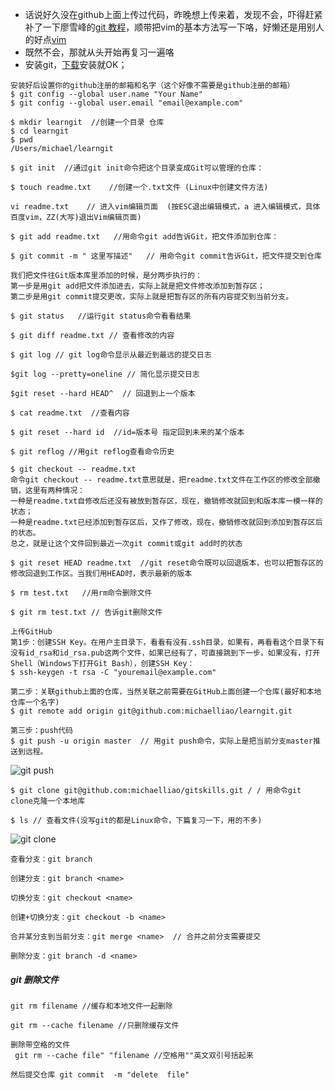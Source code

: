 - 话说好久没在github上面上传过代码，昨晚想上传来着，发现不会，吓得赶紧补了一下廖雪峰的[git 教程](https://www.liaoxuefeng.com/wiki/0013739516305929606dd18361248578c67b8067c8c017b000/00137396287703354d8c6c01c904c7d9ff056ae23da865a000)，顺带把vim的基本方法写一下咯，好懒还是用别人的好点[vim](https://www.cnblogs.com/yc8930143/p/5410734.html)
- 既然不会，那就从头开始再复习一遍咯
- 安装git，[下载](https://git-scm.com/)安装就OK；
```
安装好后设置你的github注册的邮箱和名字（这个好像不需要是github注册的邮箱）
$ git config --global user.name "Your Name"
$ git config --global user.email "email@example.com"
```
```
$ mkdir learngit  //创建一个目录 仓库
$ cd learngit 
$ pwd
/Users/michael/learngit

$ git init  //通过git init命令把这个目录变成Git可以管理的仓库：

$ touch readme.txt    //创建一个.txt文件 (Linux中创建文件方法)

vi readme.txt    // 进入vim编辑页面  (按ESC退出编辑模式，a 进入编辑模式，具体百度vim，ZZ(大写)退出Vim编辑页面)

$ git add readme.txt   //用命令git add告诉Git，把文件添加到仓库：

$ git commit -m " 这里写描述"   // 用命令git commit告诉Git，把文件提交到仓库

我们把文件往Git版本库里添加的时候，是分两步执行的：
第一步是用git add把文件添加进去，实际上就是把文件修改添加到暂存区；
第二步是用git commit提交更改，实际上就是把暂存区的所有内容提交到当前分支。

$ git status   //运行git status命令看看结果

$ git diff readme.txt // 查看修改的内容

$ git log // git log命令显示从最近到最远的提交日志

$git log --pretty=oneline // 简化显示提交日志

$git reset --hard HEAD^  // 回退到上一个版本

$ cat readme.txt  //查看内容

$ git reset --hard id  //id=版本号 指定回到未来的某个版本

$ git reflog //用git reflog查看命令历史

$ git checkout -- readme.txt 
命令git checkout -- readme.txt意思就是，把readme.txt文件在工作区的修改全部撤销，这里有两种情况：
一种是readme.txt自修改后还没有被放到暂存区，现在，撤销修改就回到和版本库一模一样的状态；
一种是readme.txt已经添加到暂存区后，又作了修改，现在，撤销修改就回到添加到暂存区后的状态。
总之，就是让这个文件回到最近一次git commit或git add时的状态

$ git reset HEAD readme.txt  //git reset命令既可以回退版本，也可以把暂存区的修改回退到工作区。当我们用HEAD时，表示最新的版本

$ rm test.txt   //用rm命令删除文件

$ git rm test.txt // 告诉git删除文件

上传GitHub
第1步：创建SSH Key。在用户主目录下，看看有没有.ssh目录，如果有，再看看这个目录下有没有id_rsa和id_rsa.pub这两个文件，如果已经有了，可直接跳到下一步。如果没有，打开Shell（Windows下打开Git Bash），创建SSH Key： 
$ ssh-keygen -t rsa -C "youremail@example.com"

第二步：关联github上面的仓库，当然关联之前需要在GitHub上面创建一个仓库(最好和本地仓库一个名字)
$ git remote add origin git@github.com:michaelliao/learngit.git

第三步：push代码
$ git push -u origin master  // 用git push命令，实际上是把当前分支master推送到远程。
```
![git push](https://upload-images.jianshu.io/upload_images/3827288-2fd0e0c16906a3f9.png?imageMogr2/auto-orient/strip%7CimageView2/2/w/1240)

```
$ git clone git@github.com:michaelliao/gitskills.git / / 用命令git clone克隆一个本地库

$ ls // 查看文件(没写git的都是Linux命令，下篇复习一下，用的不多)
```
![git clone](https://upload-images.jianshu.io/upload_images/3827288-62533bad87829982.png?imageMogr2/auto-orient/strip%7CimageView2/2/w/1240)

```
查看分支：git branch

创建分支：git branch <name>

切换分支：git checkout <name>

创建+切换分支：git checkout -b <name>

合并某分支到当前分支：git merge <name>  // 合并之前分支需要提交

删除分支：git branch -d <name>
```
##### git 删除文件
```
git rm filename //缓存和本地文件一起删除

git rm --cache filename //只删除缓存文件

删除带空格的文件
 git rm --cache file" "filename //空格用""英文双引号括起来

然后提交仓库 git commit  -m "delete  file"
```
